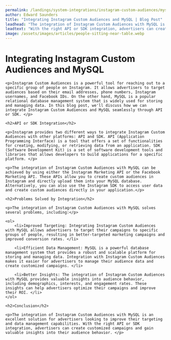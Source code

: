 ```yaml
---
permalink: /landings/system-integrations/instagram-custom-audiences/mysql
author: Edward Saunders
title: "Integrating Instagram Custom Audiences and MySQL | Blog Post"
leadhead: "The integration of Instagram Custom Audiences with MySQL is an excellent solution for advertisers looking to improve their targeting and data management capabilities"
leadtext: "With the right API or SDK integration, advertisers can create customized campaigns and gain valuable insights into their audience behavior."
image: /assets/images/articles/people-sitting-near-table.webp
---
```

<div class="arttext">	<h1>Integrating Instagram Custom Audiences and MySQL</h1>
	
	<p>Instagram Custom Audiences is a powerful tool for reaching out to a specific group of people on Instagram. It allows advertisers to target audiences based on their email addresses, phone numbers, Instagram usernames, and Facebook IDs. On the other hand, MySQL is a popular relational database management system that is widely used for storing and managing data. In this blog post, we'll discuss how we can integrate Instagram Custom Audiences and MySQL seamlessly through API or SDK. </p>

	<h2>API or SDK Integration</h2>

	<p>Instagram provides two different ways to integrate Instagram Custom Audiences with other platforms: API and SDK. API (Application Programming Interface) is a tool that offers a set of functionalities for creating, modifying, or retrieving data from an application. SDK (Software Development Kit) is a set of software development tools and libraries that allows developers to build applications for a specific platform. </p>

	<p>The integration of Instagram Custom Audiences with MySQL can be achieved by using either the Instagram Marketing API or the Facebook Marketing API. These APIs allow you to create custom audiences in Instagram and directly upload them into your MySQL database. Alternatively, you can also use the Instagram SDK to access user data and create custom audiences directly in your application.</p>

	<h2>Problems Solved by Integration</h2>

	<p>The integration of Instagram Custom Audiences with MySQL solves several problems, including:</p>

	<ol>
		<li>Improved Targeting: Integrating Instagram Custom Audiences with MySQL allows advertisers to target their campaigns to specific groups of people, resulting in better-targeted marketing campaigns and improved conversion rates. </li>

		<li>Efficient Data Management: MySQL is a powerful database management system that provides a robust and scalable platform for storing and managing data. Integration with Instagram Custom Audiences makes it easier for advertisers to manage their audience data and create customized campaigns. </li>

		<li>Better Insights: The integration of Instagram Custom Audiences with MySQL provides valuable insights into audience behavior, including demographics, interests, and engagement rates. These insights can help advertisers optimize their campaigns and improve their ROI. </li>
	</ol>

	<h2>Conclusion</h2>

	<p>The integration of Instagram Custom Audiences with MySQL is an excellent solution for advertisers looking to improve their targeting and data management capabilities. With the right API or SDK integration, advertisers can create customized campaigns and gain valuable insights into their audience behavior. </p>
</div>